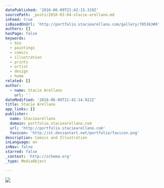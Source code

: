 ```yaml
---
datePublished: '2016-06-09T21:42:15.319Z'
sourcePath: _posts/2016-03-04-stacie-arellano.md
inFeed: true
isBasedOnUrl: 'http://portfolio.staciearellano.com/gallery/705363#8'
authors: []
hasPage: false
keywords:
  - bio
  - paintings
  - comics
  - illustration
  - prints
  - artist
  - design
  - home
related: []
author:
  - name: Stacie Arellano
    url: ''
dateModified: '2016-06-09T21:42:14.922Z'
title: Stacie Arellano
app_links: []
publisher:
  name: Staciearellano
  domain: portfolio.staciearellano.com
  url: 'http://portfolio.staciearellano.com'
  favicon: 'http://st.deviantart.net/portfolio/favicon.png'
description: Comics and Illustration
inLanguage: en
inNav: false
starred: false
_context: 'http://schema.org'
_type: MediaObject

---
```

<article style=""><img src="https://s3-us-west-2.amazonaws.com/the-grid-img/p/e23864205ab087bfbd71bd08e8f75d6818f011af.jpg" /></article>